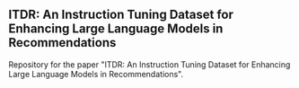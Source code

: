 ## ITDR: An Instruction Tuning Dataset for Enhancing Large Language Models in Recommendations
Repository for the paper "ITDR: An Instruction Tuning Dataset for Enhancing Large Language Models in Recommendations".
